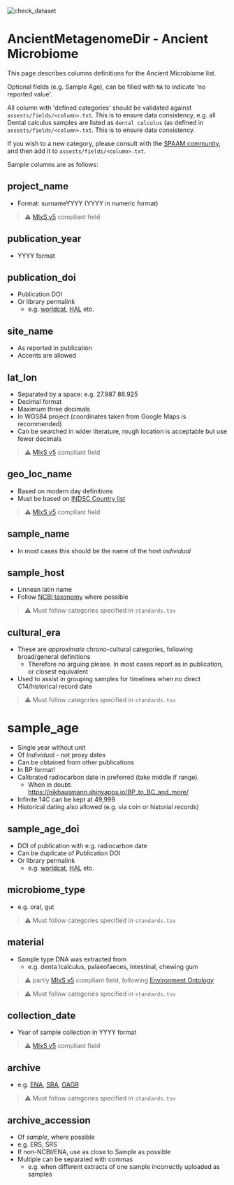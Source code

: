 ![check_dataset](https://github.com/spaam-workshop/AncientMetagenomeDir/workflows/check_dataset/badge.svg)

# AncientMetagenomeDir - Ancient Microbiome

This page describes columns definitions for the Ancient Microbiome list.

Optional fields (e.g. Sample Age), can be filled with `NA` to indicate 'no
reported value'.

All column with 'defined categories' should be validated against
`assests/fields/<column>.txt`. This is to ensure data consistency, e.g. all Dental calculus samples
are listed as `dental calculus` (as defined in `assests/fields/<column>.txt`. This is to ensure data consistency.

If you wish to a new category, please consult with the [SPAAM
community](spaam-workshop.github.io), and then add it to `assests/fields/<column>.txt`.

Sample columns are as follows:

## project_name

- Format: surnameYYYY (YYYY in numeric format)

> :warning: [MIxS v5](https://gensc.org/mixs/) compliant field

## publication_year

- YYYY format

## publication_doi

- Publication DOI
- Or library permalink 
  - e.g. [worldcat](https://www.worldcat.org/), [HAL](hal.archives-ouvertes.fr)
    etc.

## site_name

- As reported in publication
- Accents are allowed

## lat_lon

- Separated by a space: e.g. 27.987 86.925
- Decimal format
- Maximum three decimals
- In WGS84 project (coordinates taken from Google Maps is recommended)
- Can be searched in wider literature, rough location is acceptable but use
  fewer decimals

> :warning: [MIxS v5](https://gensc.org/mixs/) compliant field

## geo_loc_name

- Based on modern day definitions
- Must be based on [INDSC Country list](http://www.insdc.org/country.html)

> :warning: [MIxS v5](https://gensc.org/mixs/) compliant field

## sample_name

- In most cases this should be the name of the host *individual*

## sample_host

- Linnean latin name
- Follow [NCBI taxonomy](https://www.ncbi.nlm.nih.gov/Taxonomy/) where possible

> :warning: Must follow categories specified in `standards.tsv`

## cultural_era

- These are *approximate* chrono-cultural categories, following broad/general
  definitions
  - Therefore no arguing please. In most cases report as in publication, or
    closest equivalent
- Used to assist in grouping samples for timelines when no direct C14/historical
  record date

> :warning: Must follow categories specified in `standards.tsv`

# sample_age

- Single year without unit
- Of _Individual_ - not proxy dates
- Can be obtained from other publications
- In BP format!
- Calibrated radiocarbon date in preferred (take middle if range). 
  - When in doubt: https://nikhausmann.shinyapps.io/BP_to_BC_and_more/
- Infinite 14C can be kept at 49,999
- Historical dating also allowed (e.g. via coin or historial records)

## sample_age_doi

- DOI of publication with e.g. radiocarbon date
- Can be duplicate of Publication DOI
- Or library permalink
  - e.g. [worldcat](https://www.worldcat.org/), [HAL](hal.archives-ouvertes.fr)
    etc.

## microbiome_type

- e.g. oral, gut

> :warning: Must follow categories specified in `standards.tsv`

## material

- Sample type DNA was extracted from
  - e.g. denta lcalculus, palaeofaeces, intestinal, chewing gum

> :warning: partly [MIxS v5](https://gensc.org/mixs/) compliant field, following
> [Environment Ontology](http://www.environmentontology.org/Browse-EnvO)

> :warning: Must follow categories specified in `standards.tsv`

## collection_date

- Year of sample collection in YYYY format

> :warning: [MIxS v5](https://gensc.org/mixs/) compliant field

## archive

- e.g. [ENA](https://www.ebi.ac.uk/ena),
  [SRA](https://www.ncbi.nlm.nih.gov/sra), [OAGR](https://www.oagr.org/)

> :warning: Must follow categories specified in `standards.tsv`

## archive_accession

- Of *sample*, where possible
- e.g. ERS, SRS
- If non-NCBI/ENA, use as close to Sample as possible
- Multiple can be separated with commas 
  - e.g. when different extracts of one sample incorrectly uploaded as samples
